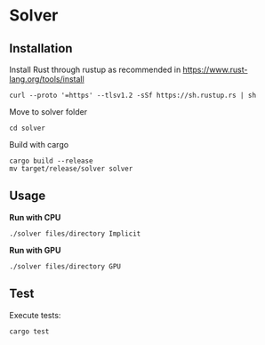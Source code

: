 # Solver



## Installation

Install Rust through rustup as recommended in https://www.rust-lang.org/tools/install

```
curl --proto '=https' --tlsv1.2 -sSf https://sh.rustup.rs | sh
```

Move to solver folder

```
cd solver
```

Build with cargo

```
cargo build --release
mv target/release/solver solver
```



## Usage

**Run with CPU**

```
./solver files/directory Implicit
```

**Run with GPU**

```
./solver files/directory GPU
```



## Test

Execute tests:

```
cargo test
```

